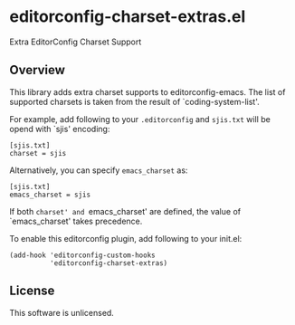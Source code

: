editorconfig-charset-extras.el
==============================

Extra EditorConfig Charset Support


Overview
--------


This library adds extra charset supports to editorconfig-emacs.
The list of supported charsets is taken from the result of
`coding-system-list'.

For example, add following to your `.editorconfig`
and `sjis.txt` will be opend with `sjis' encoding:

    [sjis.txt]
    charset = sjis

Alternatively, you can specify `emacs_charset` as:

    [sjis.txt]
    emacs_charset = sjis

If both `charset' and `emacs_charset' are defined, the value of
`emacs_charset' takes precedence.


To enable this editorconfig plugin, add following to your init.el:

    (add-hook 'editorconfig-custom-hooks
              'editorconfig-charset-extras)


License
-------

This software is unlicensed.
